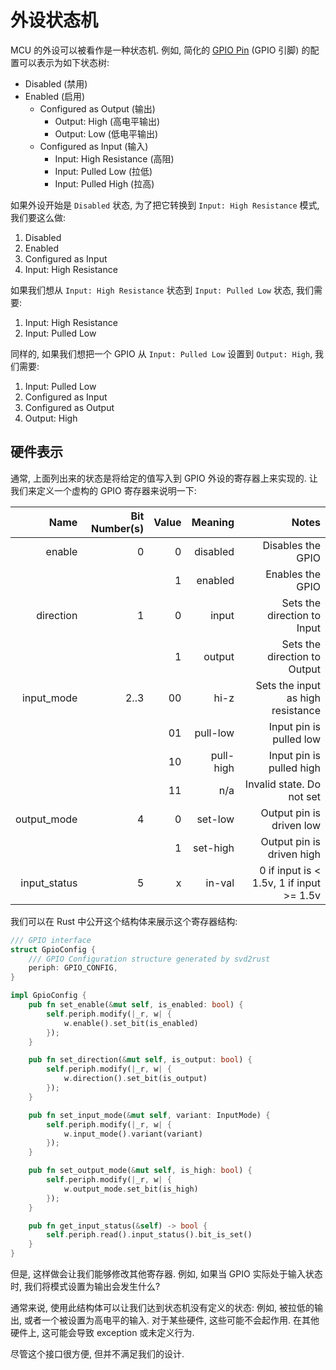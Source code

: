 # 外设状态机

MCU 的外设可以被看作是一种状态机. 例如, 简化的 [GPIO Pin] (GPIO 引脚) 的配置可以表示为如下状态树:

[GPIO pin]: https://en.wikipedia.org/wiki/General-purpose_input/output

* Disabled (禁用)
* Enabled (启用)
    * Configured as Output (输出)
        * Output: High (高电平输出)
        * Output: Low (低电平输出)
    * Configured as Input (输入)
        * Input: High Resistance (高阻)
        * Input: Pulled Low (拉低)
        * Input: Pulled High (拉高)

如果外设开始是 `Disabled` 状态, 为了把它转换到 `Input: High Resistance` 模式, 我们要这么做:

1. Disabled
2. Enabled
3. Configured as Input
4. Input: High Resistance

如果我们想从 `Input: High Resistance` 状态到 `Input: Pulled Low` 状态, 我们需要:

1. Input: High Resistance
2. Input: Pulled Low

同样的, 如果我们想把一个 GPIO 从 `Input: Pulled Low` 设置到 `Output: High`, 我们需要:

1. Input: Pulled Low
2. Configured as Input
3. Configured as Output
4. Output: High

## 硬件表示

通常, 上面列出来的状态是将给定的值写入到 GPIO 外设的寄存器上来实现的. 让我们来定义一个虚构的 GPIO 寄存器来说明一下:

| Name         | Bit Number(s) | Value | Meaning   | Notes |
| ---:         | ------------: | ----: | ------:   | ----: |
| enable       | 0             | 0     | disabled  | Disables the GPIO |
|              |               | 1     | enabled   | Enables the GPIO |
| direction    | 1             | 0     | input     | Sets the direction to Input |
|              |               | 1     | output    | Sets the direction to Output |
| input_mode   | 2..3          | 00    | hi-z      | Sets the input as high resistance |
|              |               | 01    | pull-low  | Input pin is pulled low |
|              |               | 10    | pull-high | Input pin is pulled high |
|              |               | 11    | n/a       | Invalid state. Do not set |
| output_mode  | 4             | 0     | set-low   | Output pin is driven low |
|              |               | 1     | set-high  | Output pin is driven high |
| input_status | 5             | x     | in-val    | 0 if input is < 1.5v, 1 if input >= 1.5v |

我们可以在 Rust 中公开这个结构体来展示这个寄存器结构:

```rust
/// GPIO interface
struct GpioConfig {
    /// GPIO Configuration structure generated by svd2rust
    periph: GPIO_CONFIG,
}

impl GpioConfig {
    pub fn set_enable(&mut self, is_enabled: bool) {
        self.periph.modify(|_r, w| {
            w.enable().set_bit(is_enabled)
        });
    }

    pub fn set_direction(&mut self, is_output: bool) {
        self.periph.modify(|_r, w| {
            w.direction().set_bit(is_output)
        });
    }

    pub fn set_input_mode(&mut self, variant: InputMode) {
        self.periph.modify(|_r, w| {
            w.input_mode().variant(variant)
        });
    }

    pub fn set_output_mode(&mut self, is_high: bool) {
        self.periph.modify(|_r, w| {
            w.output_mode.set_bit(is_high)
        });
    }

    pub fn get_input_status(&self) -> bool {
        self.periph.read().input_status().bit_is_set()
    }
}
```

但是, 这样做会让我们能够修改其他寄存器. 例如, 如果当 GPIO 实际处于输入状态时, 我们将模式设置为输出会发生什么?

通常来说, 使用此结构体可以让我们达到状态机没有定义的状态: 例如, 被拉低的输出, 或者一个被设置为高电平的输入. 对于某些硬件, 这些可能不会起作用. 在其他硬件上, 这可能会导致 exception 或未定义行为.

尽管这个接口很方便, 但并不满足我们的设计.
